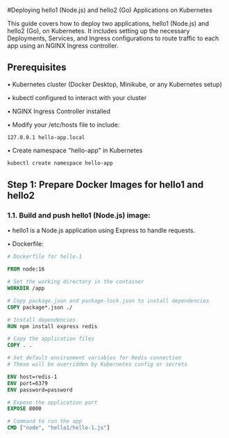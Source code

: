 #Deploying hello1 (Node.js) and hello2 (Go) Applications on Kubernetes

This guide covers how to deploy two applications, hello1 (Node.js) and hello2 (Go), on Kubernetes. It includes setting up the necessary Deployments, Services, and Ingress configurations to route traffic to each app using an NGINX Ingress controller.

## Prerequisites

  •	Kubernetes cluster (Docker Desktop, Minikube, or any Kubernetes setup)

  •	kubectl configured to interact with your cluster

  •	NGINX Ingress Controller installed

  •	Modify your /etc/hosts file to include:

  
```
127.0.0.1 hello-app.local

```
 •	Create namespace "hello-app" in Kubernetes

```sh
kubectl create namespace hello-app
```

## Step 1: Prepare Docker Images for hello1 and hello2

### 1.1.	Build and push hello1 (Node.js) image:


  •	hello1 is a Node.js application using Express to handle requests.
 
  •	Dockerfile:
 
 
``` dockerfile
# Dockerfile for hello-1

FROM node:16

# Set the working directory in the container
WORKDIR /app

# Copy package.json and package-lock.json to install dependencies
COPY package*.json ./

# Install dependencies
RUN npm install express redis

# Copy the application files
COPY . .

# Set default environment variables for Redis connection
# These will be overridden by Kubernetes config or secrets

ENV host=redis-1 
ENV port=6379
ENV password=password

# Expose the application port
EXPOSE 8000

# Command to run the app
CMD ["node", "hello1/hello-1.js"]
```



